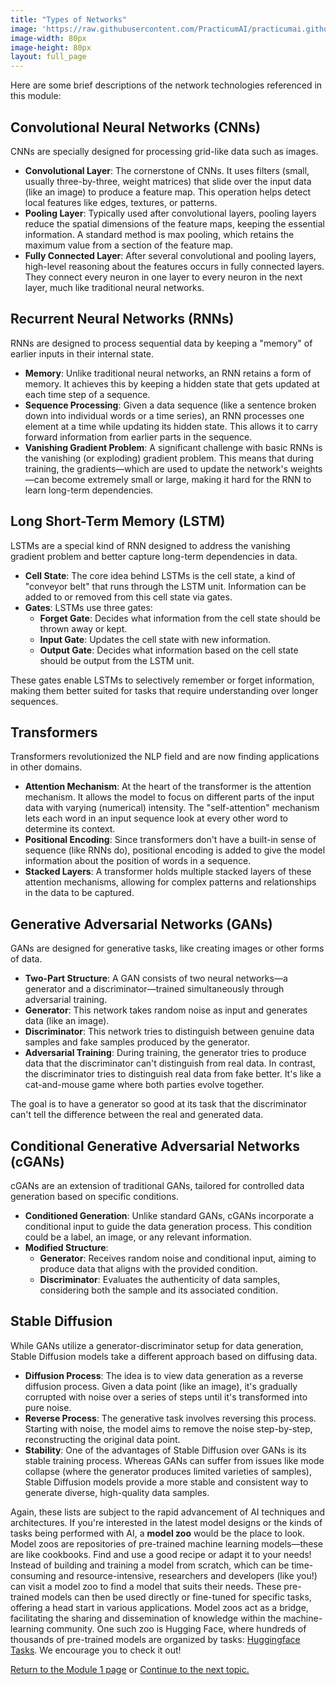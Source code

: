 ```yaml
---
title: "Types of Networks"
image: 'https://raw.githubusercontent.com/PracticumAI/practicumai.github.io/main/images/icons/practicumai_deep_learning.png'
image-width: 80px
image-height: 80px
layout: full_page
---
```


Here are some brief descriptions of the network technologies referenced in this module:

## Convolutional Neural Networks (CNNs)

CNNs are specially designed for processing grid-like data such as images.

* **Convolutional Layer**: The cornerstone of CNNs. It uses filters (small, usually three-by-three, weight matrices) that slide over the input data (like an image) to produce a feature map. This operation helps detect local features like edges, textures, or patterns.
* **Pooling Layer**: Typically used after convolutional layers, pooling layers reduce the spatial dimensions of the feature maps, keeping the essential information. A standard method is max pooling, which retains the maximum value from a section of the feature map.
* **Fully Connected Layer**: After several convolutional and pooling layers, high-level reasoning about the features occurs in fully connected layers. They connect every neuron in one layer to every neuron in the next layer, much like traditional neural networks.

## Recurrent Neural Networks (RNNs)

RNNs are designed to process sequential data by keeping a "memory" of earlier inputs in their internal state.

* **Memory**: Unlike traditional neural networks, an RNN retains a form of memory. It achieves this by keeping a hidden state that gets updated at each time step of a sequence.
* **Sequence Processing**: Given a data sequence (like a sentence broken down into individual words or a time series), an RNN processes one element at a time while updating its hidden state. This allows it to carry forward information from earlier parts in the sequence.
* **Vanishing Gradient Problem**: A significant challenge with basic RNNs is the vanishing (or exploding) gradient problem. This means that during training, the gradients—which are used to update the network's weights—can become extremely small or large, making it hard for the RNN to learn long-term dependencies.

## Long Short-Term Memory (LSTM)

LSTMs are a special kind of RNN designed to address the vanishing gradient problem and better capture long-term dependencies in data.

* **Cell State**: The core idea behind LSTMs is the cell state, a kind of "conveyor belt" that runs through the LSTM unit. Information can be added to or removed from this cell state via gates.
* **Gates**: LSTMs use three gates:
   * **Forget Gate**: Decides what information from the cell state should be thrown away or kept.
   * **Input Gate**: Updates the cell state with new information.
   * **Output Gate**: Decides what information based on the cell state should be output from the LSTM unit.

These gates enable LSTMs to selectively remember or forget information, making them better suited for tasks that require understanding over longer sequences.

## Transformers

Transformers revolutionized the NLP field and are now finding applications in other domains.

* **Attention Mechanism**: At the heart of the transformer is the attention mechanism. It allows the model to focus on different parts of the input data with varying (numerical) intensity. The "self-attention" mechanism lets each word in an input sequence look at every other word to determine its context.
* **Positional Encoding**: Since transformers don't have a built-in sense of sequence (like RNNs do), positional encoding is added to give the model information about the position of words in a sequence.
* **Stacked Layers**: A transformer holds multiple stacked layers of these attention mechanisms, allowing for complex patterns and relationships in the data to be captured.

## Generative Adversarial Networks (GANs)

GANs are designed for generative tasks, like creating images or other forms of data.

* **Two-Part Structure**: A GAN consists of two neural networks—a generator and a discriminator—trained simultaneously through adversarial training.
* **Generator**: This network takes random noise as input and generates data (like an image).
* **Discriminator**: This network tries to distinguish between genuine data samples and fake samples produced by the generator.
* **Adversarial Training**: During training, the generator tries to produce data that the discriminator can't distinguish from real data. In contrast, the discriminator tries to distinguish real data from fake better. It's like a cat-and-mouse game where both parties evolve together.

The goal is to have a generator so good at its task that the discriminator can't tell the difference between the real and generated data.

## Conditional Generative Adversarial Networks (cGANs)

cGANs are an extension of traditional GANs, tailored for controlled data generation based on specific conditions.

* **Conditioned Generation**: Unlike standard GANs, cGANs incorporate a conditional input to guide the data generation process. This condition could be a label, an image, or any relevant information.
* **Modified Structure**:
  * **Generator**: Receives random noise and conditional input, aiming to produce data that aligns with the provided condition.
  * **Discriminator**: Evaluates the authenticity of data samples, considering both the sample and its associated condition.

## Stable Diffusion

While GANs utilize a generator-discriminator setup for data generation, Stable Diffusion models take a different approach based on diffusing data.

* **Diffusion Process**: The idea is to view data generation as a reverse diffusion process. Given a data point (like an image), it's gradually corrupted with noise over a series of steps until it's transformed into pure noise.
* **Reverse Process**: The generative task involves reversing this process. Starting with noise, the model aims to remove the noise step-by-step, reconstructing the original data point.
* **Stability**: One of the advantages of Stable Diffusion over GANs is its stable training process. Whereas GANs can suffer from issues like mode collapse (where the generator produces limited varieties of samples), Stable Diffusion models provide a more stable and consistent way to generate diverse, high-quality data samples.

Again, these lists are subject to the rapid advancement of AI techniques and architectures. If you're interested in the latest model designs or the kinds of tasks being performed with AI, a **model zoo** would be the place to look. Model zoos are repositories of pre-trained machine learning models—these are like cookbooks. Find and use a good recipe or adapt it to your needs! Instead of building and training a model from scratch, which can be time-consuming and resource-intensive, researchers and developers (like you!) can visit a model zoo to find a model that suits their needs. These pre-trained models can then be used directly or fine-tuned for specific tasks, offering a head start in various applications. Model zoos act as a bridge, facilitating the sharing and dissemination of knowledge within the machine-learning community. One such zoo is Hugging Face, where hundreds of thousands of pre-trained models are organized by tasks: [Huggingface Tasks](https://huggingface.co/tasks). We encourage you to check it out!

[Return to the Module 1 page](/deep_learning/README/) or [Continue to the next topic.](/deep_learning/01.4_python_frameworks/)

